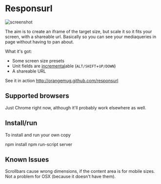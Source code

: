# Responsurl

![screenshot](assets/screenshot.png)

The aim is to create an iframe of the target size, but scale it so it fits your screen, with a shareable url. Basically so you can see your mediaqueries in page without having to pan about.

What it's got:

 * Some screen size presets
 * Unit fields are [incremental](https://github.com/orangemug/incremental)able (`ALT/SHIFT`+`UP/DOWN`)
 * A shareable URL

See it in action <http://orangemug.github.com/responsurl>


## Supported browsers
Just Chrome right now, although it'll probably work elsewhere as well.


## Install/run
To install and run your own copy

  npm install
  npm run-script server


## Known Issues
Scrollbars cause wrong dimensions, if the content area is for mobile sizes. Not a problem for OSX (because it doesn't have them).

